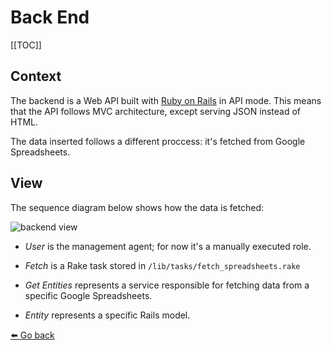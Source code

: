 # Back End

[[TOC]]

## Context

The backend is a Web API built with [Ruby on Rails][rails] in API mode. This means that the API follows MVC architecture, except serving JSON instead of HTML.

The data inserted follows a different proccess: it's fetched from Google Spreadsheets.

## View

The sequence diagram below shows how the data is fetched:

<img :src="$withBase('/views/backend.svg')" alt="backend view">

- _User_ is the management agent; for now it's a manually executed role.

- _Fetch_ is a Rake task stored in `/lib/tasks/fetch_spreadsheets.rake`

- _Get Entities_ represents a service responsible for fetching data from a specific Google Spreadsheets.

- _Entity_ represents a specific Rails model.

[:arrow_left: Go back](/)

[rails]: https://rubyonrails.org/
